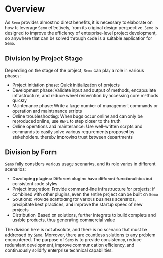 # Overview

As `Semo` provides almost no direct benefits, it is necessary to elaborate on how to leverage `Semo` effectively, from its original design perspective. `Semo` is designed to improve the efficiency of enterprise-level project development, so anywhere that can be solved through code is a suitable application for `Semo`.

## Division by Project Stage

Depending on the stage of the project, `Semo` can play a role in various phases:

- Project initiation phase: Quick initialization of projects
- Development phase: Validate input and output of methods, encapsulate infrastructure, and reduce wheel reinvention by accessing core methods quickly
- Maintenance phase: Write a large number of management commands or operation and maintenance scripts
- Online troubleshooting: When bugs occur online and can only be reproduced online, use `REPL` to step closer to the truth
- Online operations and maintenance: Use well-written scripts and commands to easily solve various requirements proposed by stakeholders, thereby improving trust between departments

## Division by Form

`Semo` fully considers various usage scenarios, and its role varies in different scenarios:

- Developing plugins: Different plugins have different functionalities but consistent code styles
- Project integration: Provide command-line infrastructure for projects; if combined with other plugins, even the entire project can be built on `Semo`
- Solutions: Provide scaffolding for various business scenarios, precipitate best practices, and improve the startup speed of new projects
- Distribution: Based on solutions, further integrate to build complete and usable products, thus generating commercial value

The division here is not absolute, and there is no scenario that must be addressed by `Semo`. Moreover, there are countless solutions to any problem encountered. The purpose of `Semo` is to provide consistency, reduce redundant development, improve communication efficiency, and continuously solidify enterprise technical capabilities.